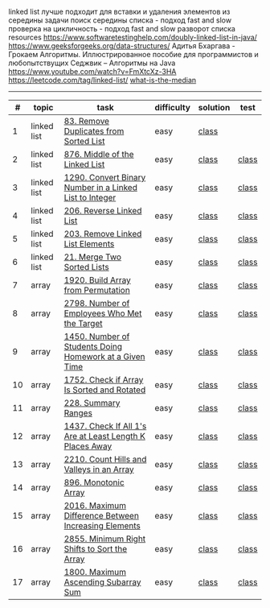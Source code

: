 linked list
лучше подходит для вставки и удаления элементов из середины
задачи
поиск середины списка - подход fast and slow
проверка на цикличность - подход fast and slow
разворот списка
resources
https://www.softwaretestinghelp.com/doubly-linked-list-in-java/
https://www.geeksforgeeks.org/data-structures/
Адитья Бхаргава - Грокаем Алгоритмы. Иллюстрированное пособие для программистов и любопытствущих
Седжвик – Алгоритмы на Java
https://www.youtube.com/watch?v=FmXtcXz-3HA
https://leetcode.com/tag/linked-list/
[what-is-the-median](https://www.investopedia.com/terms/m/median.asp#toc-what-is-the-median)

***

| #  | topic       | task                                                                                                                                         | difficulty | solution                                                                                                                     | test                                                                                                                             |
|----|-------------|----------------------------------------------------------------------------------------------------------------------------------------------|------------|------------------------------------------------------------------------------------------------------------------------------|----------------------------------------------------------------------------------------------------------------------------------|
| 1  | linked list | [83. Remove Duplicates from Sorted List](https://leetcode.com/problems/remove-duplicates-from-sorted-list/)                                  | easy       | [class](linked-list/src/main/java/com/dev/learn/dsa/list/linked/leetcode/easy/RemoveDuplicatesFromSortedList.java)           |                                                                                                                                  |
| 2  | linked list | [876. Middle of the Linked List](https://leetcode.com/problems/middle-of-the-linked-list/)                                                   | easy       | [class](linked-list/src/main/java/com/dev/learn/dsa/list/linked/leetcode/easy/MiddleOfTheLinkedList.java)                    | [class](linked-list/src/test/java/com/dev/learn/dsa/list/linked/leetcode/easy/MiddleOfTheLinkedListTest.java)                    |
| 3  | linked list | [1290. Convert Binary Number in a Linked List to Integer](https://leetcode.com/problems/convert-binary-number-in-a-linked-list-to-integer/)  | easy       | [class](linked-list/src/main/java/com/dev/learn/dsa/list/linked/leetcode/easy/ConvertBinaryNumberInLinkedListToInteger.java) | [class](linked-list/src/test/java/com/dev/learn/dsa/list/linked/leetcode/easy/ConvertBinaryNumberInLinkedListToIntegerTest.java) |
| 4  | linked list | [206. Reverse Linked List](https://leetcode.com/problems/reverse-linked-list/)                                                               | easy       | [class](linked-list/src/main/java/com/dev/learn/dsa/list/linked/leetcode/easy/ReverseLinkedList.java)                        | [class](linked-list/src/test/java/com/dev/learn/dsa/list/linked/leetcode/easy/ReverseLinkedListTest.java)                        |
| 5  | linked list | [203. Remove Linked List Elements](https://leetcode.com/problems/remove-linked-list-elements/)                                               | easy       | [class](linked-list/src/main/java/com/dev/learn/dsa/list/linked/leetcode/easy/RemoveLinkedListElements.java)                 | [class](linked-list/src/test/java/com/dev/learn/dsa/list/linked/leetcode/easy/RemoveLinkedListElementsTest.java)                 |
| 6  | linked list | [21. Merge Two Sorted Lists](https://leetcode.com/problems/merge-two-sorted-lists/)                                                          | easy       | [class](linked-list/src/main/java/com/dev/learn/dsa/list/linked/leetcode/easy/MergeTwoSortedLists.java)                      | [class](linked-list/src/test/java/com/dev/learn/dsa/list/linked/leetcode/easy/MergeTwoSortedListsTest.java)                      |
| 7  | array       | [1920. Build Array from Permutation](https://leetcode.com/problems/build-array-from-permutation/)                                            | easy       | [class](array/src/main/java/com/dev/learn/dsa/array/leetcode/easy/BuildArrayFromPermutation.java)                            | [class](array/src/test/java/com/dev/learn/dsa/array/leetcode/easy/BuildArrayFromPermutationTest.java)                            |
| 8  | array       | [2798. Number of Employees Who Met the Target](https://leetcode.com/problems/number-of-employees-who-met-the-target/)                        | easy       | [class](array/src/main/java/com/dev/learn/dsa/array/leetcode/easy/NumberOfEmployeesWhoMetTheTarget.java)                     | [class](array/src/test/java/com/dev/learn/dsa/array/leetcode/easy/NumberOfEmployeesWhoMetTheTargetTest.java)                     |
| 9  | array       | [1450. Number of Students Doing Homework at a Given Time](https://leetcode.com/problems/number-of-students-doing-homework-at-a-given-time/)  | easy       | [class](array/src/main/java/com/dev/learn/dsa/array/leetcode/easy/NumberOfStudentsDoingHomeworkAtAGivenTime.java)            | [class](array/src/test/java/com/dev/learn/dsa/array/leetcode/easy/NumberOfStudentsDoingHomeworkAtAGivenTimeTest.java)            |
| 10 | array       | [1752. Check if Array Is Sorted and Rotated](https://leetcode.com/problems/check-if-array-is-sorted-and-rotated/)                            | easy       | [class](array/src/main/java/com/dev/learn/dsa/array/leetcode/easy/CheckIfArrayIsSortedAndRotated.java)                       | [class](array/src/test/java/com/dev/learn/dsa/array/leetcode/easy/CheckIfArrayIsSortedAndRotatedTest.java)                       |
| 11 | array       | [228. Summary Ranges](https://leetcode.com/problems/summary-ranges/)                                                                         | easy       | [class](array/src/main/java/com/dev/learn/dsa/array/leetcode/easy/SummaryRanges.java)                                        | [class](array/src/test/java/com/dev/learn/dsa/array/leetcode/easy/SummaryRangesTest.java)                                        |
| 12 | array       | [1437. Check If All 1's Are at Least Length K Places Away](https://leetcode.com/problems/check-if-all-1s-are-at-least-length-k-places-away/) | easy       | [class](array/src/main/java/com/dev/learn/dsa/array/leetcode/easy/CheckIfAllOnesAreAtLeastLengthKPlacesAway.java)            | [class](array/src/test/java/com/dev/learn/dsa/array/leetcode/easy/CheckIfAllOnesAreAtLeastLengthKPlacesAwayTest.java)            |
| 13 | array       | [2210. Count Hills and Valleys in an Array](https://leetcode.com/problems/count-hills-and-valleys-in-an-array/)                              | easy       | [class](array/src/main/java/com/dev/learn/dsa/array/leetcode/easy/CountHillsAndValleysInAnArray.java)                        | [class](array/src/test/java/com/dev/learn/dsa/array/leetcode/easy/CountHillsAndValleysInAnArrayTest.java)                        |
| 14 | array       | [896. Monotonic Array](https://leetcode.com/problems/monotonic-array/)                                                                       | easy       | [class](array/src/main/java/com/dev/learn/dsa/array/leetcode/easy/MonotonicArray.java)                                       | [class](array/src/test/java/com/dev/learn/dsa/array/leetcode/easy/MonotonicArrayTest.java)                                       |
| 15 | array       | [2016. Maximum Difference Between Increasing Elements](https://leetcode.com/problems/maximum-difference-between-increasing-elements/)        | easy       | [class](array/src/main/java/com/dev/learn/dsa/array/leetcode/easy/MaximumDifferenceBetweenIncreasingElements.java)           | [class](array/src/test/java/com/dev/learn/dsa/array/leetcode/easy/MaximumDifferenceBetweenIncreasingElementsTest.java)           |
| 16 | array       | [2855. Minimum Right Shifts to Sort the Array](https://leetcode.com/problems/minimum-right-shifts-to-sort-the-array/)                        | easy       | [class](array/src/main/java/com/dev/learn/dsa/array/leetcode/easy/MinimumRightShiftsToSortTheArray.java)                     | [class](array/src/test/java/com/dev/learn/dsa/array/leetcode/easy/MinimumRightShiftsToSortTheArrayTest.java)                     |
| 17 | array       | [1800. Maximum Ascending Subarray Sum](https://leetcode.com/problems/maximum-ascending-subarray-sum/)                                        | easy       | [class](array/src/main/java/com/dev/learn/dsa/array/leetcode/easy/MaximumAscendingSubarraySum.java)                          | [class](array/src/test/java/com/dev/learn/dsa/array/leetcode/easy/MaximumAscendingSubarraySumTest.java)                          |
